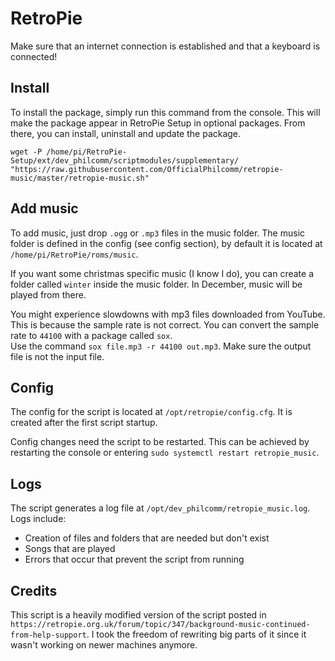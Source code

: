 # RetroPie

Make sure that an internet connection is established and that a keyboard is connected!

## Install

To install the package, simply run this command from the console. This will make the package appear in RetroPie Setup in optional packages. From there, you can install, uninstall and update the package.

```
wget -P /home/pi/RetroPie-Setup/ext/dev_philcomm/scriptmodules/supplementary/ "https://raw.githubusercontent.com/OfficialPhilcomm/retropie-music/master/retropie-music.sh"
```

## Add music

To add music, just drop `.ogg` or `.mp3` files in the music folder. The music folder is defined in the config (see config section), by default it is located at `/home/pi/RetroPie/roms/music`.

If you want some christmas specific music (I know I do), you can create a folder called `winter` inside the music folder. In December, music will be played from there.

You might experience slowdowns with mp3 files downloaded from YouTube. This is because the sample rate is not correct. You can convert the sample rate to `44100` with a package called `sox`.  
Use the command `sox file.mp3 -r 44100 out.mp3`. Make sure the output file is not the input file.

## Config

The config for the script is located at `/opt/retropie/config.cfg`. It is created after the first script startup.

Config changes need the script to be restarted. This can be achieved by restarting the console or entering `sudo systemctl restart retropie_music`.

## Logs

The script generates a log file at `/opt/dev_philcomm/retropie_music.log`.
Logs include:

- Creation of files and folders that are needed but don't exist
- Songs that are played
- Errors that occur that prevent the script from running

## Credits

This script is a heavily modified version of the script posted in `https://retropie.org.uk/forum/topic/347/background-music-continued-from-help-support`. I took the freedom of rewriting big parts of it since it wasn't working on newer machines anymore.
